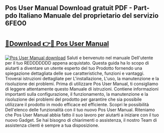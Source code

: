 ## Pos User Manual Download gratuit PDF - Part-pdo Italiano Manuale del proprietario del servizio 6FEO0

# <h2><a href="http://dfcke0.blite.top/?on=Pos+User+Manual">🔗Download 👉🔴 Pos User Manual</a></h2>

[![Pos User Manual download](https://i.imgur.com/lujVjoI.png)](http://dfcke0.blite.top/?on=Pos+User+Manual)
Saluti e benvenuto nel manuale Dell'utente per il tuo REDDDDDDD appena acquistato. Questa guida ha lo scopo di aiutarti a diventare un utente esperto del tuo Prodotto fornendo una spiegazione dettagliata delle sue caratteristiche, funzioni e vantaggi. Troverai istruzioni dettagliate per L'installazione, L'uso, la manutenzione e la risoluzione dei problemi. Prima di utilizzare Pos User Manual, ti consigliamo di leggere attentamente questo Manuale di istruzioni. Contiene informazioni importanti sulla configurazione, il funzionamento, la manutenzione e la risoluzione dei problemi del prodotto per garantire che sia possibile utilizzare il prodotto in modo efficace ed efficiente. Scopri le possibilità Dell'elenco delle funzionalità con il tuo nuovo Pos User Manual. Riteniamo che Pos User Manual abbia fatto il suo lavoro per aiutarti a iniziare con il tuo nuovo Gadget. Se hai bisogno di chiarimenti o assistenza, il nostro Team di assistenza clienti è sempre a tua disposizione.
